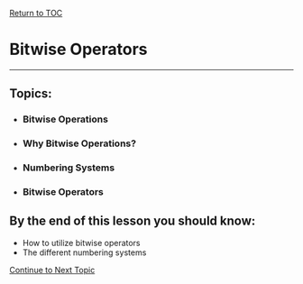 <a href="https://github.com/CyberTrainingUSAF/05-C-Programming/blob/master/00-Table-of-Contents.md" rel="Return to TOC"> Return to TOC </a>

# Bitwise Operators

---

## Topics:

* ### Bitwise Operations
* ### Why Bitwise Operations?
* ### Numbering Systems
* ### Bitwise Operators

## By the end of this lesson you should know:

* How to utilize bitwise operators
* The different numbering systems

<a href="https://github.com/CyberTrainingUSAF/05-C-Programming/blob/master/06_Bitwise_operators/01_bitwise-operations.md" rel="Continue to Next Topic"> Continue to Next Topic </a>

